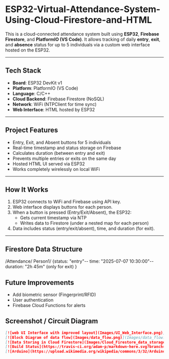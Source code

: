 # ESP32-Virtual-Attendance-System-Using-Cloud-Firestore-and-HTML

This is a cloud-connected attendance system built using **ESP32**, **Firebase Firestore**, and **PlatformIO (VS Code)**. It allows tracking of daily **entry**, **exit**, and **absence** status for up to 5 individuals via a custom web interface hosted on the ESP32.

---
## Tech Stack

- **Board**: ESP32 DevKit v1
- **Platform**: PlatformIO (VS Code)
- **Language**: C/C++
- **Cloud Backend**: Firebase Firestore (NoSQL)
- **Network**: WiFi (NTPClient for time sync)
- **Web Interface**: HTML hosted by ESP32

---

## Project Features

- Entry, Exit, and Absent buttons for 5 individuals
- Real-time timestamp and status storage on Firebase
- Calculates duration (between entry and exit)
- Prevents multiple entries or exits on the same day
- Hosted HTML UI served via ESP32
- Works completely wirelessly on local WiFi

---
## How It Works
1. ESP32 connects to WiFi and Firebase using API key.
2. Web interface displays buttons for each person.
3. When a button is pressed (Entry/Exit/Absent), the ESP32:
   - Gets current timestamp via NTP
   - Writes data to Firestore (under a nested map for each person)
4. Data includes status (entry/exit/absent), time, and duration (for exit).

---
## Firestore Data Structure
/Attendance/
   Person1/
      {status: "entry"--
       time: "2025-07-07 10:30:00"--
       duration: "2h 45m" (only for exit) }

##  Future Improvements
- Add biometric sensor (Fingerprint/RFID)
- User authentication
- Firebase Cloud Functions for alerts

##  Screenshot / Circuit Diagram

```Markdown
[![web UI Interface with improved layout](Images/UI_Web_Interface.png)](Images/UI_Web_Interface.png)
[![Block Diagram of data flow](Images/data_flow.png)](Images/data_flow.png)
[![Data Storing in Cloud Firestore](Images/Cloud_Firestore_data_storage.png)](Images/Cloud_Firestore_data_storage.png)
[![Build Status](https://travis-ci.org/adam-p/markdown-here.svg?branch=master)](https://travis-ci.org/adam-p/markdown-here)
[![Arduino](https://upload.wikimedia.org/wikipedia/commons/3/32/Arduino_Uno_-_R3.jpg)](https://upload.wikimedia.org/wikipedia/commons/3/32/Arduino_Uno_-_R3.jpg)




